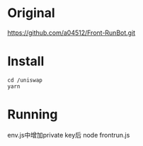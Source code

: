 # Original
https://github.com/a04512/Front-RunBot.git
# Install 
```
cd /uniswap
yarn
```
# Running
env.js中增加private key后
node frontrun.js